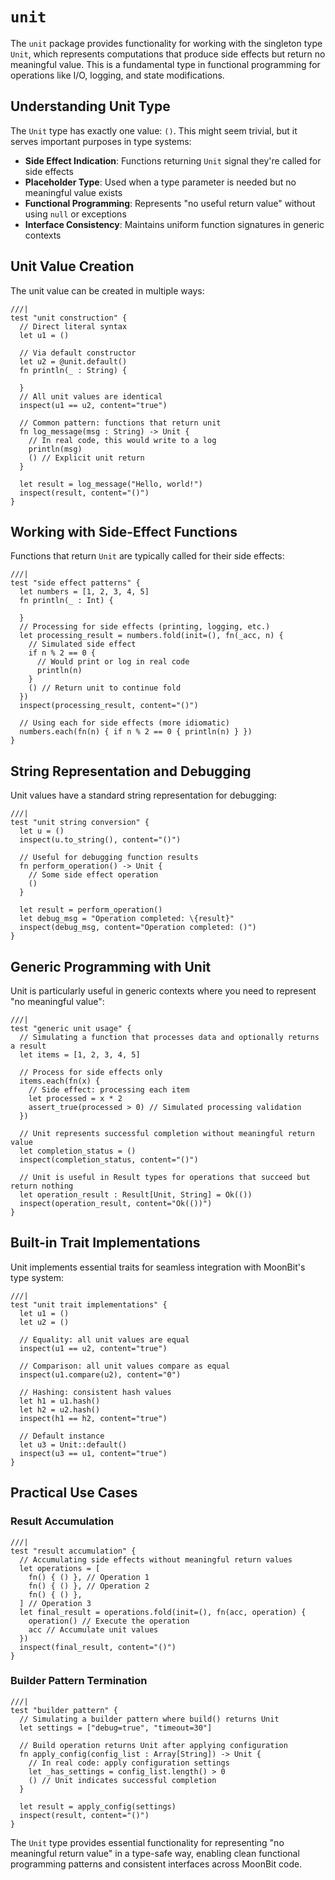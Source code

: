# `unit`

The `unit` package provides functionality for working with the singleton type `Unit`, which represents computations that produce side effects but return no meaningful value. This is a fundamental type in functional programming for operations like I/O, logging, and state modifications.

## Understanding Unit Type

The `Unit` type has exactly one value: `()`. This might seem trivial, but it serves important purposes in type systems:

- **Side Effect Indication**: Functions returning `Unit` signal they're called for side effects
- **Placeholder Type**: Used when a type parameter is needed but no meaningful value exists
- **Functional Programming**: Represents "no useful return value" without using `null` or exceptions
- **Interface Consistency**: Maintains uniform function signatures in generic contexts

## Unit Value Creation

The unit value can be created in multiple ways:

```moonbit
///|
test "unit construction" {
  // Direct literal syntax
  let u1 = ()

  // Via default constructor
  let u2 = @unit.default()
  fn println(_ : String) {

  }
  // All unit values are identical
  inspect(u1 == u2, content="true")

  // Common pattern: functions that return unit
  fn log_message(msg : String) -> Unit {
    // In real code, this would write to a log
    println(msg)
    () // Explicit unit return
  }

  let result = log_message("Hello, world!")
  inspect(result, content="()")
}
```

## Working with Side-Effect Functions

Functions that return `Unit` are typically called for their side effects:

```moonbit
///|
test "side effect patterns" {
  let numbers = [1, 2, 3, 4, 5]
  fn println(_ : Int) {

  }
  // Processing for side effects (printing, logging, etc.)
  let processing_result = numbers.fold(init=(), fn(_acc, n) {
    // Simulated side effect
    if n % 2 == 0 {
      // Would print or log in real code
      println(n)
    }
    () // Return unit to continue fold
  })
  inspect(processing_result, content="()")

  // Using each for side effects (more idiomatic)
  numbers.each(fn(n) { if n % 2 == 0 { println(n) } })
}
```

## String Representation and Debugging

Unit values have a standard string representation for debugging:

```moonbit
///|
test "unit string conversion" {
  let u = ()
  inspect(u.to_string(), content="()")

  // Useful for debugging function results
  fn perform_operation() -> Unit {
    // Some side effect operation
    ()
  }

  let result = perform_operation()
  let debug_msg = "Operation completed: \{result}"
  inspect(debug_msg, content="Operation completed: ()")
}
```

## Generic Programming with Unit

Unit is particularly useful in generic contexts where you need to represent "no meaningful value":

```moonbit
///|
test "generic unit usage" {
  // Simulating a function that processes data and optionally returns a result
  let items = [1, 2, 3, 4, 5]

  // Process for side effects only
  items.each(fn(x) {
    // Side effect: processing each item
    let processed = x * 2
    assert_true(processed > 0) // Simulated processing validation
  })

  // Unit represents successful completion without meaningful return value
  let completion_status = ()
  inspect(completion_status, content="()")

  // Unit is useful in Result types for operations that succeed but return nothing
  let operation_result : Result[Unit, String] = Ok(())
  inspect(operation_result, content="Ok(())")
}
```

## Built-in Trait Implementations

Unit implements essential traits for seamless integration with MoonBit's type system:

```moonbit
///|
test "unit trait implementations" {
  let u1 = ()
  let u2 = ()

  // Equality: all unit values are equal
  inspect(u1 == u2, content="true")

  // Comparison: all unit values compare as equal
  inspect(u1.compare(u2), content="0")

  // Hashing: consistent hash values
  let h1 = u1.hash()
  let h2 = u2.hash()
  inspect(h1 == h2, content="true")

  // Default instance
  let u3 = Unit::default()
  inspect(u3 == u1, content="true")
}
```

## Practical Use Cases

### Result Accumulation

```moonbit
///|
test "result accumulation" {
  // Accumulating side effects without meaningful return values
  let operations = [
    fn() { () }, // Operation 1
    fn() { () }, // Operation 2
    fn() { () },
  ] // Operation 3
  let final_result = operations.fold(init=(), fn(acc, operation) {
    operation() // Execute the operation
    acc // Accumulate unit values
  })
  inspect(final_result, content="()")
}
```

### Builder Pattern Termination

```moonbit
///|
test "builder pattern" {
  // Simulating a builder pattern where build() returns Unit
  let settings = ["debug=true", "timeout=30"]

  // Build operation returns Unit after applying configuration
  fn apply_config(config_list : Array[String]) -> Unit {
    // In real code: apply configuration settings
    let _has_settings = config_list.length() > 0
    () // Unit indicates successful completion
  }

  let result = apply_config(settings)
  inspect(result, content="()")
}
```

The `Unit` type provides essential functionality for representing "no meaningful return value" in a type-safe way, enabling clean functional programming patterns and consistent interfaces across MoonBit code.



